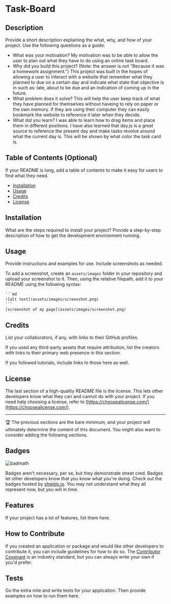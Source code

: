 # Task-Board

## Description

Provide a short description explaining the what, why, and how of your project. Use the following questions as a guide:

- What was your motivation?
    My motivation was to be able to allow the user to plan out what they have to do using an online task board. 
- Why did you build this project? (Note: the answer is not "Because it was a homework assignment.") 
    This project was built in the hopes of allowing a user to interact with a website that remember what they planned to due on a certain day and indicate what state that objective is in such as: late, about to be due and an indication of coming up in the future.
- What problem does it solve?
    This will help the user keep track of what they have planned for themselves without haveing to rely on paper or the own memory. If they are using their computer they can easily bookmark the website to reference it later when they decide.
- What did you learn?
   I was able to learn how to drag items and place them in different positions. I have also learned that day.js is a great source to reference the present day and make tasks revolve around what the current day is. This will be shown by what color the task card is.

## Table of Contents (Optional)

If your README is long, add a table of contents to make it easy for users to find what they need.

- [Installation](#installation)
- [Usage](#usage)
- [Credits](#credits)
- [License](#license)

## Installation

What are the steps required to install your project? Provide a step-by-step description of how to get the development environment running.

## Usage

Provide instructions and examples for use. Include screenshots as needed.

To add a screenshot, create an `assets/images` folder in your repository and upload your screenshot to it. Then, using the relative filepath, add it to your README using the following syntax:

    ```md
    ![alt text](assets/images/screenshot.png)
    ```
    [screenshot of my page](assets/images/screenshot.png)


## Credits

List your collaborators, if any, with links to their GitHub profiles.

If you used any third-party assets that require attribution, list the creators with links to their primary web presence in this section.

If you followed tutorials, include links to those here as well.

## License

The last section of a high-quality README file is the license. This lets other developers know what they can and cannot do with your project. If you need help choosing a license, refer to [https://choosealicense.com/](https://choosealicense.com/).

---

🏆 The previous sections are the bare minimum, and your project will ultimately determine the content of this document. You might also want to consider adding the following sections.

## Badges

![badmath](https://img.shields.io/github/languages/top/lernantino/badmath)

Badges aren't necessary, per se, but they demonstrate street cred. Badges let other developers know that you know what you're doing. Check out the badges hosted by [shields.io](https://shields.io/). You may not understand what they all represent now, but you will in time.

## Features

If your project has a lot of features, list them here.

## How to Contribute

If you created an application or package and would like other developers to contribute it, you can include guidelines for how to do so. The [Contributor Covenant](https://www.contributor-covenant.org/) is an industry standard, but you can always write your own if you'd prefer.

## Tests

Go the extra mile and write tests for your application. Then provide examples on how to run them here.